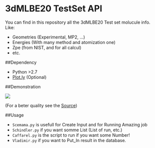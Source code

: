 3dMLBE20 TestSet API
=============================

You can find in this repository all the 3dMLBE20 Test set molucule info.
Like:
  * Geometries (Experimental, MP2, ...)
  * Energies (With many method and atomization one)
  * Zpe (from NIST, and for all calcul)
  * etc.

##Dependency
* Python >2.7
* [Plot.ly](https://plot.ly/python/) (Optional)



##Demonstration

![](http://giant.gfycat.com/CooperativeMistyFalcon.gif)

(For a beter quality see the [Source](https://asciinema.org/api/asciicasts/17458))

##Usage

* `Scemama.py` is usefull for Create Input and for Running Amazing job
* `Schindler.py` if you want somme List (List of run, etc.)
* `Caffarel.py` is the script to run if you want some Number!
* `Vladimir.py` if you want to Put_In result in the database.
